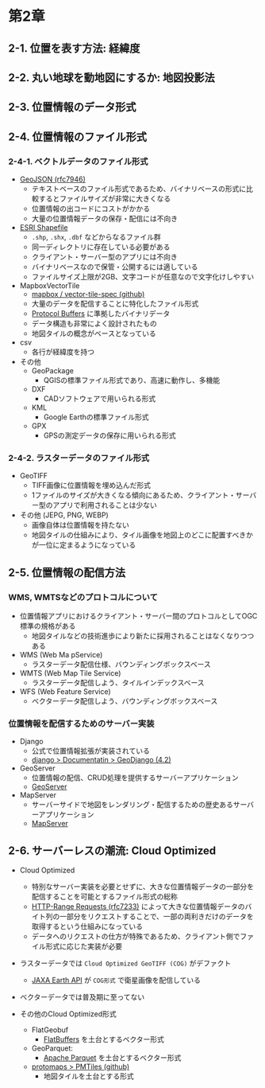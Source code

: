 # 第2章

## 2-1. 位置を表す方法: 経緯度

## 2-2. 丸い地球を動地図にするか: 地図投影法

## 2-3. 位置情報のデータ形式

## 2-4. 位置情報のファイル形式
### 2-4-1. ベクトルデータのファイル形式
- [GeoJSON (rfc7946)](https://www.rfc-editor.org/rfc/rfc7946)
  - テキストベースのファイル形式であるため、バイナリベースの形式に比較するとファイルサイズが非常に大きくなる
  - 位置情報の出コードにコストがかかる
  - 大量の位置情報データの保存・配信には不向き
- [ESRI Shapefile](https://www.esri.com/content/dam/esrisites/sitecore-archive/Files/Pdfs/library/whitepapers/pdfs/shapefile.pdf)
  - `.shp`, `.shx`, `.dbf` などからなるファイル群
  - 同一ディレクトリに存在している必要がある
  - クライアント・サーバー型のアプリには不向き
  - バイナリベースなので保管・公開するには適している
  - ファイルサイズ上限が2GB、文字コードが任意なので文字化けしやすい
- MapboxVectorTile
  - [mapbox / vector-tile-spec (github)](https://github.com/mapbox/vector-tile-spec)
  - 大量のデータを配信することに特化したファイル形式
  - [Protocol Buffers](https://protobuf.dev/) に準拠したバイナリデータ
  - データ構造も非常によく設計されたもの
  - 地図タイルの概念がベースとなっている
- csv
  - 各行が経緯度を持つ
- その他
  - GeoPackage
    - QGISの標準ファイル形式であり、高速に動作し、多機能
  - DXF
    - CADソフトウェアで用いられる形式
  - KML
    - Google Earthの標準ファイル形式
  - GPX
    - GPSの測定データの保存に用いられる形式

### 2-4-2. ラスターデータのファイル形式
- GeoTIFF
  - TIFF画像に位置情報を埋め込んだ形式
  - 1ファイルのサイズが大きくなる傾向にあるため、クライアント・サーバー型のアプリで利用されることは少ない
- その他 (JEPG, PNG, WEBP)
  - 画像自体は位置情報を持たない
  - 地図タイルの仕組みにより、タイル画像を地図上のどこに配置すべきかが一位に定まるようになっている

## 2-5. 位置情報の配信方法
### WMS, WMTSなどのプロトコルについて
- 位置情報アプリにおけるクライアント・サーバー間のプロトコルとしてOGC標準の規格がある
  - 地図タイルなどの技術進歩により新たに採用されることはなくなりつつある
- WMS (Web Ma pService)
  - ラスターデータ配信仕様、バウンディングボックスベース
- WMTS (Web Map Tile Service)
  - ラスターデータ配信しよう、タイルインデックスベース
- WFS (Web Feature Service)
  - ベクターデータ配信しよう、バウンディングボックスベース

### 位置情報を配信するためのサーバー実装
- Django
  - 公式で位置情報拡張が実装されている
  - [django > Documentatin > GeoDjango (4.2)](https://docs.djangoproject.com/en/4.2/ref/contrib/gis/)
- GeoServer
  - 位置情報の配信、CRUD処理を提供するサーバーアプリケーション
  - [GeoServer](https://geoserver.org/)
- MapServer
  - サーバーサイドで地図をレンダリング・配信するための歴史あるサーバーアプリケーション
  - [MapServer](https://mapserver.org/)

## 2-6. サーバーレスの潮流: Cloud Optimized
- Cloud Optimized
  - 特別なサーバー実装を必要とせずに、大きな位置情報データの一部分を配信することを可能とするファイル形式の総称
  - [HTTP-Range Requests (rfc7233)](https://www.rfc-editor.org/rfc/rfc7233) によって大きな位置情報データのバイト列の一部分をリクエストすることで、一部の両利きだけのデータを取得するという仕組みになっている
  - データへのリクエストの仕方が特殊であるため、クライアント側でファイル形式に応じた実装が必要
- ラスターデータでは `Cloud Optimized GeoTIFF (COG)` がデファクト
  - [JAXA Earth API](https://data.earth.jaxa.jp/ja/) が `COG形式` で衛星画像を配信している
- ベクターデータでは普及期に至ってない

- その他のCloud Optimized形式
  - FlatGeobuf
    - [FlatBuffers](https://flatbuffers.dev/) を土台とするベクター形式
  - GeoParquet:
    - [Apache Parquet](https://parquet.apache.org/) を土台とするベクター形式
  - [protomaps > PMTiles (github)](https://github.com/protomaps/PMTiles)
    - 地図タイルを土台とする形式
